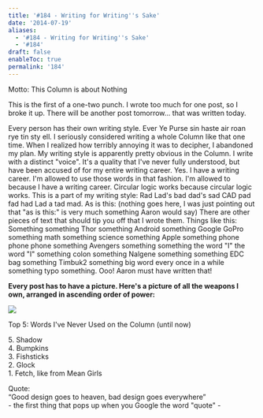 ```yaml
---
title: '#184 - Writing for Writing''s Sake'
date: '2014-07-19'
aliases:
  - '#184 - Writing for Writing''s Sake'
  - '#184'
draft: false
enableToc: true
permalink: '184'
---
```


Motto: This Column is about Nothing

  
This is the first of a one-two punch. I wrote too much for one post, so I broke it up. There will be another post tomorrow... that was written today. 

  
Every person has their own writing style. Ever Ye Purse sin haste air roan rye tin sty ell. I seriously considered writing a whole Column like that one time. When I realized how terribly annoying it was to decipher, I abandoned my plan. My writing style is apparently pretty obvious in the Column. I write with a distinct "voice". It's a quality that I've never fully understood, but have been accused of for my entire writing career. Yes. I have a writing career. I'm allowed to use those words in that fashion. I'm allowed to because I have a writing career. Circular logic works because circular logic works. This is a part of my writing style: Rad Lad's bad dad's sad CAD pad fad had Lad a tad mad. As is this: (nothing goes here, I was just pointing out that "as is this:" is very much something Aaron would say) There are other pieces of text that should tip you off that I wrote them. Things like this: Something something Thor something Android something Google GoPro something math something science something Apple something phone phone phone something Avengers something something the word "I" the word "I" something colon something Nalgene something something EDC bag something Timbuk2 something big word every once in a while something typo something. Ooo! Aaron must have written that!

  
**Every post has to have a picture. Here's a picture of all the weapons I own, arranged in ascending order of power:**  

[![](assets/184-1.jpg)](http://2.bp.blogspot.com/-ru8Shl2f%5FuM/U8qahQU-ZuI/AAAAAAABZ8M/DgrqSzPmW4M/s1600/14+-+1.jpg)

  
Top 5: Words I've Never Used on the Column (until now)

5\. Shadow  
4\. Bumpkins  
3\. Fishsticks  
2\. Glock  
1\. Fetch, like from Mean Girls  
  
Quote:   
“Good design goes to heaven, bad design goes everywhere”  
\- the first thing that pops up when you Google the word "quote" -
